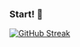 ### Start! 👋

[![GitHub Streak](https://github-readme-streak-stats.herokuapp.com?user=lilisev&hide_border=true&locale=pt_BR&date_format=j%20M%5B%20Y%5D&mode=weekly&background=45%2C6909F3%2CB05EEB&ring=E6EB32&fire=E6EB32&currStreakLabel=E6EB32&sideNums=E6EB32&sideLabels=E6EB32&dates=5AE8EB&stroke=000000&currStreakNum=5AE8EB)](https://git.io/streak-stats)


